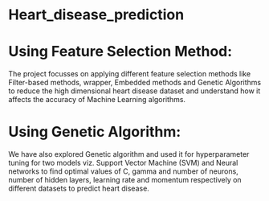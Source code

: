 # Heart_disease_prediction
 # Using Feature Selection Method: 
The project focusses on applying different feature selection methods like Filter-based methods, wrapper, Embedded methods and Genetic Algorithms to reduce the high dimensional heart disease dataset and understand how it affects the accuracy of Machine Learning algorithms. 
 # Using Genetic Algorithm: 
We have also explored Genetic algorithm and used it for hyperparameter tuning for two models viz. Support Vector Machine (SVM) and Neural networks to find optimal values of C, gamma and number of neurons, number of hidden layers, learning rate and momentum respectively on different datasets to predict heart disease.
